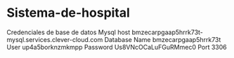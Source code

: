 # Sistema-de-hospital
Credenciales de base de datos Mysql
host
bmzecarpgaap5hrrk73t-mysql.services.clever-cloud.com
Database Name
bmzecarpgaap5hrrk73t
User
up4a5borknzmkmpp
Password
Us8VNcOCaLuFGuRMmec0
Port
3306
